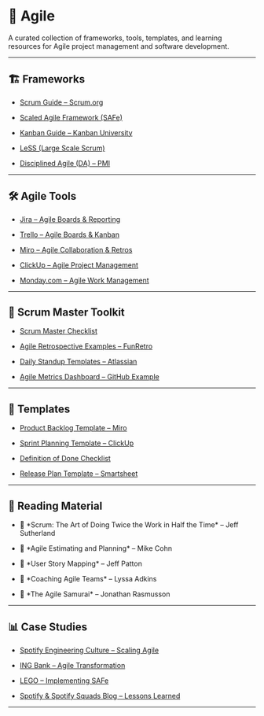 # 📌 Agile



A curated collection of frameworks, tools, templates, and learning resources for Agile project management and software development.



---



## 🏗 Frameworks



- [Scrum Guide – Scrum.org](https://www.scrum.org/resources/scrum-guide)

- [Scaled Agile Framework (SAFe)](https://www.scaledagileframework.com/)

- [Kanban Guide – Kanban University](https://kanban.university/resources/kanban-guide/)

- [LeSS (Large Scale Scrum)](https://less.works/)

- [Disciplined Agile (DA) – PMI](https://www.pmi.org/disciplined-agile)



---



## 🛠 Agile Tools



- [Jira – Agile Boards \& Reporting](https://www.atlassian.com/software/jira)

- [Trello – Agile Boards \& Kanban](https://trello.com/)

- [Miro – Agile Collaboration \& Retros](https://miro.com/templates/retrospective/)

- [ClickUp – Agile Project Management](https://clickup.com)

- [Monday.com – Agile Work Management](https://monday.com)



---



## 🧰 Scrum Master Toolkit



- [Scrum Master Checklist ](https://scrummasterchecklist.org/)

- [Agile Retrospective Examples – FunRetro](https://funretro.io/)

- [Daily Standup Templates – Atlassian](https://www.atlassian.com/software/confluence/templates/daily-stand-up)

- [Agile Metrics Dashboard – GitHub Example](https://github.com/rgies/agile-dashboard)



---



## 📘 Templates



- [Product Backlog Template – Miro](https://miro.com/templates/product-backlog/)

- [Sprint Planning Template – ClickUp](https://clickup.com/templates/sprint-planning)

- [Definition of Done Checklist](https://medium.com/@narenscratchpad/agile-definition-of-done-checklist-for-user-story-sprint-and-release-52b7ad8d49de)

- [Release Plan Template – Smartsheet](https://www.smartsheet.com/content/release-plan-templates)



---



## 📖 Reading Material



- 📗 *Scrum: The Art of Doing Twice the Work in Half the Time\* – Jeff Sutherland  

- 📘 *Agile Estimating and Planning\* – Mike Cohn  

- 📕 *User Story Mapping\* – Jeff Patton  

- 📙 *Coaching Agile Teams\* – Lyssa Adkins  

- 📔 *The Agile Samurai\* – Jonathan Rasmusson



---



## 📊 Case Studies



- [Spotify Engineering Culture – Scaling Agile](https://engineering.atspotify.com/2014/03/27/spotify-engineering-culture-part-1/)

- [ING Bank – Agile Transformation](https://www.agilebusiness.org/static/a4ce59cd-94da-4d1a-9c56794fa281f005/3a12c4c4-598f-402d-b1ad791691a2db03/case-study-ing-banks-digital-platform-tribe-goes-agile.pdf)

- [LEGO – Implementing SAFe](https://www.simplilearn.com/how-companies-like-lego-scale-project-management-with-agile-and-scrum-article)

- [Spotify \& Spotify Squads Blog – Lessons Learned](https://blog.crisp.se/2012/11/14/henrikkniberg/scaling-agile-at-spotify)



---



